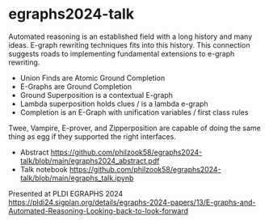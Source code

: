 # egraphs2024-talk


Automated reasoning is an established field with a long history and many ideas. E-graph rewriting techniques fits into this history. This connection suggests roads to implementing fundamental extensions to e-graph rewriting.

- Union Finds are Atomic Ground Completion
- E-Graphs are Ground Completion
- Ground Superposition is a contextual E-graph
- Lambda superposition holds clues / is a lambda e-graph
- Completion is an E-Graph with unification variables / first class rules

Twee, Vampire, E-prover, and Zipperposition are capable of doing the same thing as egg if they supported the right interfaces.

- Abstract  https://github.com/philzook58/egraphs2024-talk/blob/main/egraphs2024_abstract.pdf
- Talk notebook https://github.com/philzook58/egraphs2024-talk/blob/main/egraphs_talk.ipynb

Presented at PLDI EGRAPHS 2024 https://pldi24.sigplan.org/details/egraphs-2024-papers/13/E-graphs-and-Automated-Reasoning-Looking-back-to-look-forward

